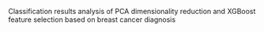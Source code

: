 ﻿Classification results analysis of PCA dimensionality reduction and XGBoost feature selection based on breast cancer diagnosis
